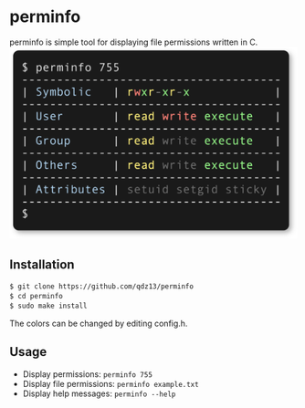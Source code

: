 # perminfo
perminfo is simple tool for displaying file permissions written in C.
<img src="preview.png" width="600">

## Installation
```sh
$ git clone https://github.com/qdz13/perminfo
$ cd perminfo
$ sudo make install
```
The colors can be changed by editing config.h.

## Usage
* Display permissions: `perminfo 755`
* Display file permissions: `perminfo example.txt`
* Display help messages: `perminfo --help`
